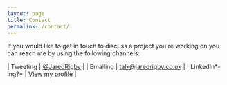 ```yaml
---
layout: page
title: Contact
permalink: /contact/
---
```


If you would like to get in touch to discuss a project you're working on you can reach me by using the following channels:

|	Tweeting 				| [@JaredRigby](https://www.twitter.com/jaredrigby) |
|	Emailing 				| <talk@jaredrigby.co.uk> | 
| LinkedIn*-ing?* | [View my profile](https://www.linkedin.com/jaredgrigby) |

